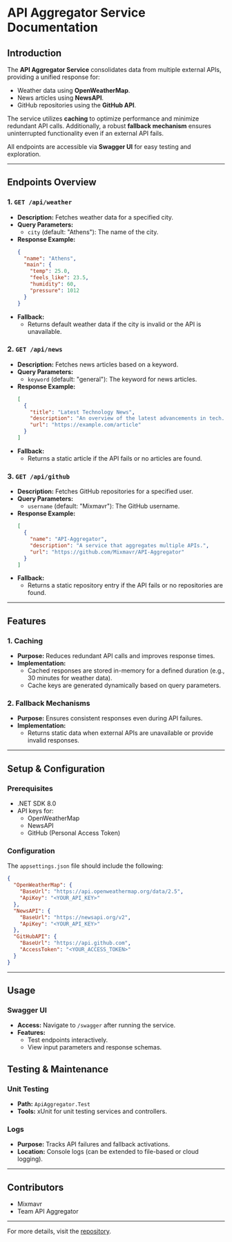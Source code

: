 # API Aggregator Service Documentation

## Introduction
The **API Aggregator Service** consolidates data from multiple external APIs, providing a unified response for:
- Weather data using **OpenWeatherMap**.
- News articles using **NewsAPI**.
- GitHub repositories using the **GitHub API**.

The service utilizes **caching** to optimize performance and minimize redundant API calls. Additionally, a robust **fallback mechanism** ensures uninterrupted functionality even if an external API fails.

All endpoints are accessible via **Swagger UI** for easy testing and exploration.

---

## Endpoints Overview

### 1. `GET /api/weather`
- **Description:** Fetches weather data for a specified city.
- **Query Parameters:**
  - `city` (default: "Athens"): The name of the city.
- **Response Example:**
  ```json
  {
    "name": "Athens",
    "main": {
      "temp": 25.0,
      "feels_like": 23.5,
      "humidity": 60,
      "pressure": 1012
    }
  }
  ```
- **Fallback:**
  - Returns default weather data if the city is invalid or the API is unavailable.

### 2. `GET /api/news`
- **Description:** Fetches news articles based on a keyword.
- **Query Parameters:**
  - `keyword` (default: "general"): The keyword for news articles.
- **Response Example:**
  ```json
  [
    {
      "title": "Latest Technology News",
      "description": "An overview of the latest advancements in tech.",
      "url": "https://example.com/article"
    }
  ]
  ```
- **Fallback:**
  - Returns a static article if the API fails or no articles are found.

### 3. `GET /api/github`
- **Description:** Fetches GitHub repositories for a specified user.
- **Query Parameters:**
  - `username` (default: "Mixmavr"): The GitHub username.
- **Response Example:**
  ```json
  [
    {
      "name": "API-Aggregator",
      "description": "A service that aggregates multiple APIs.",
      "url": "https://github.com/Mixmavr/API-Aggregator"
    }
  ]
  ```
- **Fallback:**
  - Returns a static repository entry if the API fails or no repositories are found.

---

## Features

### 1. Caching
- **Purpose:** Reduces redundant API calls and improves response times.
- **Implementation:**
  - Cached responses are stored in-memory for a defined duration (e.g., 30 minutes for weather data).
  - Cache keys are generated dynamically based on query parameters.

### 2. Fallback Mechanisms
- **Purpose:** Ensures consistent responses even during API failures.
- **Implementation:**
  - Returns static data when external APIs are unavailable or provide invalid responses.

---

## Setup & Configuration

### Prerequisites
- .NET SDK 8.0
- API keys for:
  - OpenWeatherMap
  - NewsAPI
  - GitHub (Personal Access Token)

### Configuration
The `appsettings.json` file should include the following:
```json
{
  "OpenWeatherMap": {
    "BaseUrl": "https://api.openweathermap.org/data/2.5",
    "ApiKey": "<YOUR_API_KEY>"
  },
  "NewsAPI": {
    "BaseUrl": "https://newsapi.org/v2",
    "ApiKey": "<YOUR_API_KEY>"
  },
  "GitHubAPI": {
    "BaseUrl": "https://api.github.com",
    "AccessToken": "<YOUR_ACCESS_TOKEN>"
  }
}
```

---

## Usage

###  Swagger UI
- **Access:** Navigate to `/swagger` after running the service.
- **Features:**
  - Test endpoints interactively.
  - View input parameters and response schemas.


## Testing & Maintenance

### Unit Testing
- **Path:** `ApiAggregator.Test`
- **Tools:** xUnit for unit testing services and controllers.

### Logs
- **Purpose:** Tracks API failures and fallback activations.
- **Location:** Console logs (can be extended to file-based or cloud logging).

---

## Contributors
- Mixmavr
- Team API Aggregator

---

For more details, visit the [repository](https://github.com/Mixmavr/API-Aggregator).
